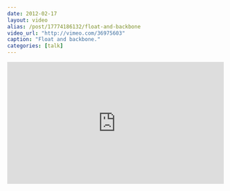 ```yaml
---
date: 2012-02-17
layout: video
alias: /post/17774186132/float-and-backbone
video_url: "http://vimeo.com/36975603"
caption: "Float and backbone."
categories: [talk]
---
```


<iframe src="http://player.vimeo.com/video/36975603" width="500" height="281" frameborder="0"></iframe>
